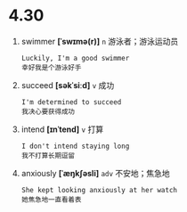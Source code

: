 # 4.30




1. swimmer **[ˈswɪmə(r)]** `n` 游泳者；游泳运动员
    ```
    Luckily, I'm a good swimmer
    幸好我是个游泳好手
    ```

2. succeed **[səkˈsiːd]** `v` 成功
    ```
    I'm determined to succeed
    我决心要获得成功
    ```

3. intend **[ɪnˈtend]** `v` 打算
    ```
    I don't intend staying long
    我不打算长期逗留
    ```

4. anxiously **[ˈæŋkʃəsli]** `adv` 不安地；焦急地
    ```
    She kept looking anxiously at her watch
    她焦急地一直看着表
    ```
